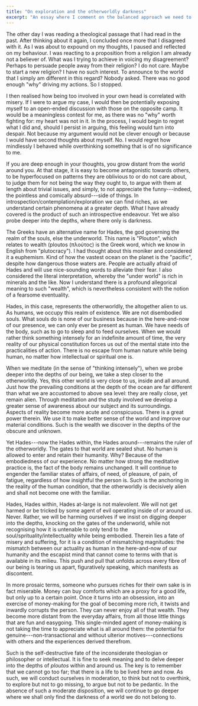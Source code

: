```yaml
---
title: "On exploration and the otherworldly darkness"
excerpt: "An essay where I comment on the balanced approach we need to have when we are exploring the world, using Hades as a metaphor."
---
```


The other day I was reading a theological passage that I had read in the past. After thinking about it again, I concluded once more that I disagreed with it. As I was about to expound on my thoughts, I paused and reflected on my behaviour. I was reacting to a proposition from a religion I am already not a believer of. What was I trying to achieve in voicing my disagreement? Perhaps to persuade people away from their religion? I do not care. Maybe to start a new religion? I have no such interest. To announce to the world that I simply am different in this regard? Nobody asked. There was no good enough "why" driving my actions. So I stopped.

I then realised how being too involved in your own head is correlated with misery. If I were to argue my case, I would then be potentially exposing myself to an open-ended discussion with those on the opposite camp. It would be a meaningless contest for me, as there was no "why" worth fighting for: my heart was not in it. In the process, I would begin to regret what I did and, should I persist in arguing, this feeling would turn into despair. Not because my argument would not be clever enough or because I would have second thoughts about myself. No. I would regret how mindlessly I behaved while overthinking something that is of no significance to me.

If you are deep enough in your thoughts, you grow distant from the world around you. At that stage, it is easy to become antagonistic towards others, to be hyperfocused on patterns they are oblivious to or do not care about, to judge them for not being the way they ought to, to argue with them at length about trivial issues, and simply, to not appreciate the funny---indeed, the pointless and comically absurd---side of things. In introspection/contemplation/exploration we can find riches, as we understand certain phenomena at a greater depth. What I have already covered is the product of such an introspective endeavour. Yet we also probe deeper into the depths, where there only is darkness.

The Greeks have an alternative name for Hades, the god governing the realm of the souls, else the underworld. This name is "Plouton", which relates to wealth (ploutos (πλούτος) is the Greek word, which we know in English from "plutocracy"). I had thought about this moniker and considered it a euphemism. Kind of how the vastest ocean on the planet is the "pacific", despite how dangerous those waters are. People are actually afraid of Hades and will use nice-sounding words to alleviate their fear. I also considered the literal interpretation, whereby the "under world" is rich in minerals and the like. Now I understand there is a profound allegorical meaning to such "wealth", which is nevertheless consistent with the notion of a fearsome eventuality.

Hades, in this case, represents the otherworldly, the altogether alien to us. As humans, we occupy this realm of existence. We are not disembodied souls. What souls do is none of our business because in the here-and-now of our presence, we can only ever be present as human. We have needs of the body, such as to go to sleep and to feed ourselves. When we would rather think something intensely for an indefinite amount of time, the very reality of our physical constitution forces us out of the mental state into the practicalities of action. There is no escape from human nature while being human, no matter how intellectual or spiritual one is.

When we meditate (in the sense of "thinking intensely"), when we probe deeper into the depths of our being, we take a step closer to the otherworldly. Yes, this other world is very close to us, inside and all around. Just how the prevailing conditions at the depth of the ocean are far different than what we are accustomed to above sea level: they are really close, yet remain alien. Through meditation and the study involved we develop a greater sense of awareness about our subject and its surroundings. Aspects of reality become more acute and conspicuous. There is a great power therein. We use it to make better sense of the world and improve our material conditions. Such is the wealth we discover in the depths of the obscure and unknown.

Yet Hades---now the Hades within, the Hades around---remains the ruler of the otherworldly. The gates to that world are sealed shut. No human is allowed to enter and retain their humanity. Why? Because of the embodiedness of our experience. No matter how strong the meditative practice is, the fact of the body remains unchanged. It will continue to engender the familiar states of affairs, of need, of pleasure, of pain, of fatigue, regardless of how insightful the person is. Such is the anchoring in the reality of the human condition, that the otherworldly is decisively alien and shall not become one with the familiar.

Hades, Hades within, Hades at-large is not malevolent. We will not get harmed or be tricked by some agent of evil operating inside of or around us. Never. Rather, we will be harming ourselves if we insist on digging deeper into the depths, knocking on the gates of the underworld, while not recognising how it is untenable to only tend to the soul/sprituality/intellectuality while being embodied. Therein lies a fate of misery and suffering, for it is a condition of mismatching magnitudes: the mismatch between our actuality as human in the here-and-now of our humanity and the escapist mind that cannot come to terms with that is available in its milieu. This push and pull that unfolds across every fibre of our being is tearing us apart, figuratively speaking, which manifests as discontent.

In more prosaic terms, someone who pursues riches for their own sake is in fact miserable. Money can buy comforts which are a proxy for a good life, but only up to a certain point. Once it turns into an obsession, into an exercise of money-making for the goal of becoming more rich, it twists and inwardly corrupts the person. They can never enjoy all of that wealth. They become more distant from the everyday affairs, from all those little things that are fun and easygoing. This single-minded agent of money-making is not taking the time to appreciate what is all around them: the potential for genuine---non-transactional and without ulterior motives---connections with others and the experiences derived therefrom.

Such is the self-destructive fate of the inconsiderate theologian or philosopher or intellectual. It is fine to seek meaning and to delve deeper into the depths of _ploutos_ within and around us. The key is to remember that we cannot go too far; that there is a life to be lived here and now. As such, we will conduct ourselves in moderation, to think but not to overthink, to explore but not to go missing, to argue but not to be pedantic. In the absence of such a moderate disposition, we will continue to go deeper where we shall only find the darkness of a world we do not belong to.
